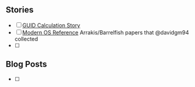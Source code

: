 ## Stories
- [ ] [GUID Calculation Story](https://en.wikipedia.org/wiki/Melissa_(computer_virus))
- [ ] [Modern OS Reference](https://github.com/david4r4/modern-os-reference) Arrakis/Barrelfish papers that @davidgm94 collected
- [ ] 
## Blog Posts
- [ ]  